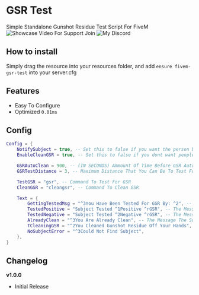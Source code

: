 # GSR Test

Simple Standalone Gunshot Residue Test Script For FiveM
![Showcase Video](https://www.youtube.com/)
For Support Join ![My Discord](https://discord.gg/gZP6Hzdr2N)
## How to install
Simply drag the resource into your resources folder, and add ```ensure fivem-gsr-test``` into your server.cfg

## Features
- Easy To Configure 
- Optimized ```0.01ms```

## Config
```lua
Config = {
    NotifySubject = true, -- Set this to false if you want the person being tested to get a chat notification that they are being tested
    EnableCleanGSR = true, -- Set this to false if you dont want people to be able to clean gsr off them

    GSRAutoClean = 900, -- (IN SECONDS) Ammount Of Time Before GSR Auto Cleans [Default Is 15 Minutes]
    GSRTestDistance = 3, -- Maximum Distance That You Can Be To Test For GSR ***I Recomend Leaving This Low***

    TestGSR = "gsr", -- Command To Test For GSR
    CleanGSR = "cleangsr", -- Command To Clean GSR

    Text = {
        GettingTestedMsg = "^3You Have Been Tested For GSR By: ^2", -- The Message That Is Sent To The Person That Is Getting Tested
        TestedPositive = "Subject Tested ^1Positive ^rGSR", -- The Message The Tester Is Sent When Test Comes Back Positive
        TestedNegative = "Subject Tested ^2Negative ^rGSR", -- The Message The Tester Is Sent When Test Comes Back Negative
        AlreadyClean = "^3You Are Already Clean", -- The Message The Subject Gets If They Are Aleady Clean [NotifySubject] Must Be Set To True
        TCleaningGSR = "^2You Cleaned Gunshot Residue Off Your Hands", -- The Message The Subject Gets When They Are Cleaning Themselfs [NotifySubject] Must Be Set To True
        NoSubjectError = "^3Could Not Find Subject",
    },
}
```

## Changelog

**v1.0.0**
- Initial Release
